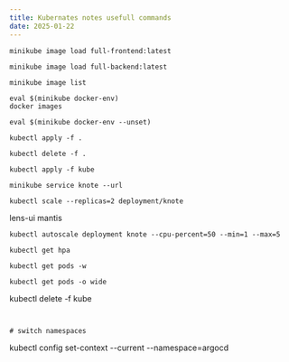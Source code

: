 ```yaml
---
title: Kubernates notes usefull commands
date: 2025-01-22
---
```


```
minikube image load full-frontend:latest
```

```
minikube image load full-backend:latest
```

```
minikube image list
```

```
eval $(minikube docker-env)
docker images
```

```
eval $(minikube docker-env --unset)
```

```
kubectl apply -f .
```

```
kubectl delete -f .
```

```
kubectl apply -f kube
```

```
minikube service knote --url
```

```
kubectl scale --replicas=2 deployment/knote
```


lens-ui 
mantis 

```
kubectl autoscale deployment knote --cpu-percent=50 --min=1 --max=5
````

```
kubectl get hpa
```

```
kubectl get pods -w
```

```
kubectl get pods -o wide
```

kubectl delete -f kube
```


# switch namespaces

```
kubectl config set-context --current --namespace=argocd
```

